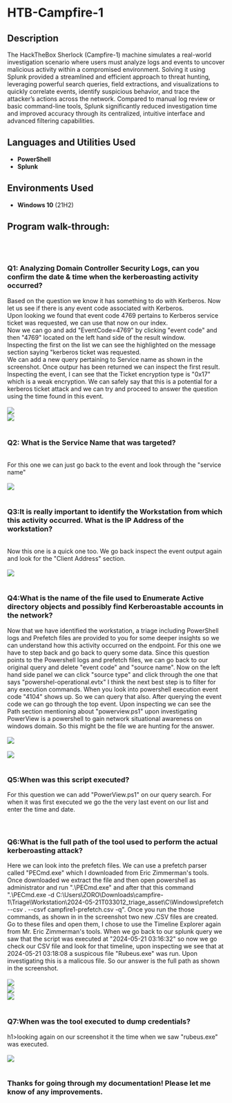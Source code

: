# HTB-Campfire-1



<h2>Description</h2>
The HackTheBox Sherlock (Campfire-1) machine simulates a real-world investigation scenario where users must analyze logs and events to uncover malicious activity within a compromised environment. Solving it using Splunk provided a streamlined and efficient approach to threat hunting, leveraging powerful search queries, field extractions, and visualizations to quickly correlate events, identify suspicious behavior, and trace the attacker’s actions across the network. Compared to manual log review or basic command-line tools, Splunk significantly reduced investigation time and improved accuracy through its centralized, intuitive interface and advanced filtering capabilities.

<br />


<h2>Languages and Utilities Used</h2>

- <b>PowerShell</b> 
- <b>Splunk</b>

<h2>Environments Used </h2>

- <b>Windows 10</b> (21H2)


<h2>Program walk-through:</h2>
<br/>
<br/>

<p align="center">
<h3>Q1: Analyzing Domain Controller Security Logs, can you confirm the date & time when the kerberoasting activity occurred?
<br/>
</h1>Based on the question we know it has something to do with Kerberos. Now let us see if there is any event code associated with Kerberos. <br/>
Upon looking we found that event code 4769 pertains to Kerberos service ticket was requested, we can use that now on our index.<br/>
Now we can go and add "EventCode=4769" by clicking "event code" and then "4769" located on the left hand side of the result window. <br/>
Inspecting the first on the list we can see the highlighted on the message section saying "kerberos ticket was requested.<br/>
We can add a new query pertaining to Service name as shown in the screenshot. Once outpur has been returned we can inspect the first result. <br/>
Inspecting the event, I can see that the Ticket encryption type is "0x17" which is a weak encryption. We can safely say that this is a potential for a kerberos ticket attack and we can try and proceed to answer the question using the time found in this event. </br>
<br />
<img src="https://i.imgur.com/l2eAMZy.png"/>
<br />
<img src="https://i.imgur.com/Hf8m1JB.png"/>
<br />
<br />
<h3>Q2: What is the Service Name that was targeted?</h3>  <br/>
</h1>For this one we can just go back to the event and look through the "service name" <br/>
<br />
<img src="https://i.imgur.com/jNCUwk9.png"/>
<br />
<br />
<h3>Q3:It is really important to identify the Workstation from which this activity occurred. What is the IP Address of the workstation?</h3> <br/>
</h1>Now this one is a quick one too. We go back inspect the event output again and look for the "Client Address" section. <br/>
<br />
<img src="https://i.imgur.com/Zu5Vwyj.png"/>
<br />
<br />
<h3>Q4:What is the name of the file used to Enumerate Active directory objects and possibly find Kerberoastable accounts in the network? <br/>
</h1>Now that we have identified the workstation, a triage including PowerShell logs and Prefetch files are provided to you for some deeper insights so we can understand how this activity occurred on the endpoint. For this one we have to step back and go back to query some data. Since this question points to the Powershell logs and prefetch files, we can go back to our original query and delete "event code" and "source name". Now on the left hand side panel we can click "source type" and click through the one that says "powershel-operational.evtx" I think the next best step is to filter for any execution commands. When you look into powershell execution event code "4104" shows up. So we can query that also. After querying the event code we can go through the top event. Upon inspecting we can see the Path section mentioning about "powerview.ps1" upon investigating PowerView is a powershell to gain network situational awareness on windows domain. So this might be the file we are hunting for the answer. <br/>
<br />
<img src="https://i.imgur.com/A8OtAKP.png"/>
<br />
<br />
<img src="https://i.imgur.com/z0VDwf5.png"/>
<br />
<br />
<h3>Q5:When was this script executed?  <br/>
</h3>For this question we can add "PowerView.ps1" on our query search. For when it was first executed we go the the very last event on our list and enter the time and date. <br/>
<br />
<br />
<h3>Q6:What is the full path of the tool used to perform the actual kerberoasting attack?
</h1>Here we can look into the prefetch files. We can use a prefetch parser called "PECmd.exe" which I downloaded from Eric Zimmerman's tools. Once downloaded we extract the file and then open powershell as administrator and run ".\PECmd.exe" and after that this command ".\PECmd.exe -d C:\Users\ZORO\Downloads\campfire-1\Triage\Workstation\2024-05-21T033012_triage_asset\C\Windows\prefetch --csv . --csvf campfire1-prefetch.csv -q". Once you run the those  commands, as shown in  in the screenshot two new .CSV files are created. Go to these files and open them, I chose to use the Timeline Explorer again from Mr. Eric Zimmerman's tools. When we go back to our splunk query we saw that the script was executed at "2024-05-21 03:16:32" so now we go check our CSV file and look for that timeline, upon inspecting we see that at 2024-05-21 03:18:08 a suspicous file "Rubeus.exe" was run. Upon investigating this is a malicous file. So our answer is the full path as shown in the screenshot. 
<br />
<br />
<img src="https://i.imgur.com/fuTCGkk.png"/>
<br />
<img src="https://i.imgur.com/sW0V9hR.png"/>
<br />
<img src="https://i.imgur.com/QninSSd.png"/>
<br />
<br />
<h3>Q7:When was the tool executed to dump credentials?
</h1>h1>looking again on our screenshot it the time when we saw "rubeus.exe" was executed. 
<br />
<br />
<img src="https://i.imgur.com/FK6omCk.png"/>
<br />
<br /> 
<h3> Thanks for going through my documentation! Please let me know of any improvements.  </h3>
<h1/> 
<br />
<br />

